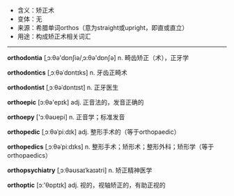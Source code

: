 - <span class="definition">含义：矫正术</span>
- <span class="definition">变体：无</span>
- <span class="definition">来源：希腊单词orthos（意为straight或upright，即直或直立）</span>
- <span class="definition">用途：构成矫正术相关词汇</span>

---

<span class="vocabulary">**orthodontia**</span> [ˌɔ:θə'dɒnʃiə/ˌɔ:θə'dɒnʃə] n. 畸齿矫正（术），正牙学

<span class="vocabulary">**orthodontics**</span> [ˌɔːθəˈdɒntɪks] n. 牙齿正畸术

<span class="vocabulary">**orthodontist**</span> [ˌɔːθəˈdɒntɪst] n. 正牙医生

<span class="vocabulary">**orthoepic**</span> [ɔ:θə'epɪk] adj. 正音法的，发音正确的

<span class="vocabulary">**orthoepy**</span> ['ɔːθəʊepi] n. 正音学；标准发音

<span class="vocabulary">**orthopedic**</span> [ˌɔːθəˈpiːdɪk] adj. 整形手术的（等于orthopaedic）

<span class="vocabulary">**orthopedics**</span> [ˌɔːθəˈpiːdɪks] n. 整形手术；矫形术；整形外科；矫形学（等于orthopaedics）

<span class="vocabulary">**orthopsychiatry**</span> [ˌɔːθəʊsaɪˈkaɪətri] n. 矫正精神医学

<span class="vocabulary">**orthoptic**</span> [ɔː'θɒptɪk] adj. 视的，视轴矫正的，有助正视的
